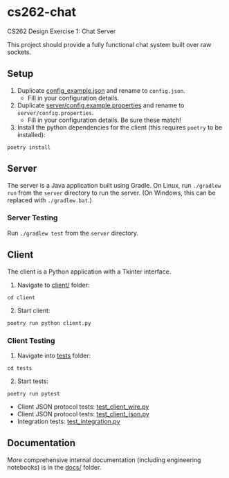 # cs262-chat

CS262 Design Exercise 1: Chat Server

This project should provide a fully functional chat system built over raw sockets.

## Setup

1. Duplicate [config_example.json](config_example.json) and rename to `config.json`.
   - Fill in your configuration details.
2. Duplicate [server/config.example.properties](server/config.example.properties) and rename to `server/config.properties`.
   - Fill in your configuration details. Be sure these match!
3. Install the python dependencies for the client (this requires `poetry` to be installed):

```
poetry install
```

## Server

The server is a Java application built using Gradle. On Linux, run `./gradlew run` from the `server` directory to run the server. (On Windows, this can be replaced with `./gradlew.bat`.)

### Server Testing

Run `./gradlew test` from the `server` directory.

## Client

The client is a Python application with a Tkinter interface.

1. Navigate to [client/](client/) folder:

```
cd client
```

2. Start client:

```
poetry run python client.py
```

### Client Testing

1. Navigate into [tests](tests) folder:

```
cd tests
```

2. Start tests:

```
poetry run pytest
```

- Client JSON protocol tests: [test_client_wire.py](tests/test_client_wire.py)
- Client JSON protocol tests: [test_client_json.py](tests/test_client_json.py)
- Integration tests: [test_integration.py](tests/test_integration.py)

## Documentation

More comprehensive internal documentation (including engineering notebooks) is in the [docs/](docs/) folder.
